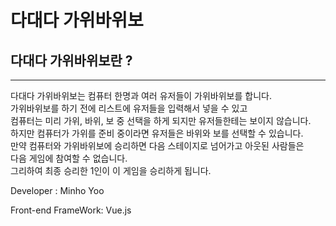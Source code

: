 # 다대다 가위바위보

<h2>다대다 가위바위보란 ?</h2>
<hr>
<p>다대다 가위바위보는 컴퓨터 한명과 여러 유저들이 가위바위보를 합니다.<br>
가위바위보를 하기 전에 리스트에 유저들을 입력해서 넣을 수 있고<br>
컴퓨터는 미리 가위, 바위, 보 중 선택을 하게 되지만 유저들한테는 보이지 않습니다.<br>
하지만 컴퓨터가 가위를 준비 중이라면 유저들은 바위와 보를 선택할 수 있습니다.<br>
만약 컴퓨터와 가위바위보에 승리하면 다음 스테이지로 넘어가고 아웃된 사람들은<br>
다음 게임에 참여할 수 없습니다.<br>
그리하여 최종 승리한 1인이 이 게임을 승리하게 됩니다.</p>

<p>Developer : Minho Yoo</p>
<p>Front-end FrameWork: Vue.js</p>